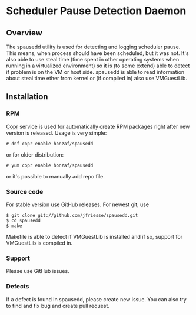 # Scheduler Pause Detection Daemon

## Overview
The spausedd utility is used for detecting and logging scheduler pause.
This means, when process should have been scheduled, but it was not. It's
also able to use steal time (time spent in other operating systems when
running in a virtualized environment) so it is (to some extend) able to
detect if problem is on the VM or host side.  spausedd is able to read
information about steal time ether from kernel or (if compiled in) also
use VMGuestLib.

## Installation
### RPM
[Copr](https://copr.fedorainfracloud.org/coprs/honzaf/spausedd/) service is
used for automatically create RPM packages right after new version is released.
Usage is very simple:
```
# dnf copr enable honzaf/spausedd
```
or for older distribution:
```
# yum copr enable honzaf/spausedd
```
or it's possible to manually add repo file.

### Source code
For stable version use GitHub releases. For newest git, use
```
$ git clone git://github.com/jfriesse/spausedd.git
$ cd spausedd
$ make
```
Makefile is able to detect if VMGuestLib is installed and if so, support
for VMGuestLib is compiled in.

### Support
Please use GitHub issues.

### Defects
If a defect is found in spausedd, please create new issue. You can also
try to find and fix bug and create pull request.
